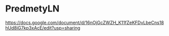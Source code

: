 # PredmetyLN
https://docs.google.com/document/d/16nOjGcZWZH_K11fZeKFDvLbeCns18hUd8iG7kp3xAcE/edit?usp=sharing
